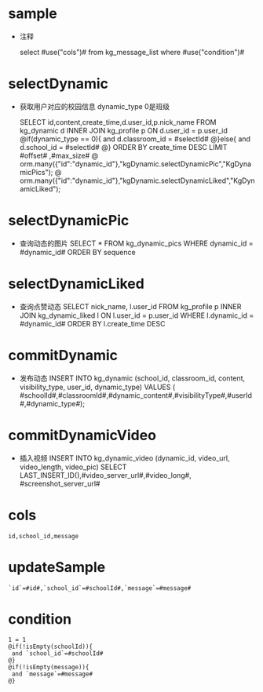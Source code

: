 sample
===
* 注释

	select #use("cols")# from kg_message_list where #use("condition")#

selectDynamic
====
* 获取用户对应的校园信息 dynamic_type 0是班级

    SELECT id,content,create_time,d.user_id,p.nick_name FROM kg_dynamic d INNER JOIN kg_profile p ON  d.user_id = p.user_id
    @if(dynamic_type == 0){
    	 and  d.classroom_id = #selectId#
    @}else{
     and d.school_id = #selectId#
    @} 
    ORDER BY  create_time DESC LIMIT #offset# ,#max_size#
  	@ orm.many({"id":"dynamic_id"},"kgDynamic.selectDynamicPic","KgDynamicPics");
  	@ orm.many({"id":"dynamic_id"},"kgDynamic.selectDynamicLiked","KgDynamicLiked");
   
selectDynamicPic
====
* 查询动态的图片
    SELECT * FROM kg_dynamic_pics WHERE dynamic_id = #dynamic_id# ORDER BY sequence
  
selectDynamicLiked
====
* 查询点赞动态
    SELECT
      nick_name,
      l.user_id
    FROM kg_profile p INNER JOIN kg_dynamic_liked l ON l.user_id = p.user_id
    WHERE l.dynamic_id = #dynamic_id#
    ORDER BY l.create_time DESC
    
commitDynamic
====
* 发布动态
   INSERT INTO kg_dynamic (school_id, classroom_id, content, visibility_type, user_id, dynamic_type)
   VALUES ( #schoolId#,#classroomId#,#dynamic_content#,#visibilityType#,#userId#,#dynamic_type#);
     
commitDynamicVideo
====
* 插入视频
   INSERT INTO kg_dynamic_video (dynamic_id, video_url, video_length, video_pic) SELECT LAST_INSERT_ID(),#video_server_url#,#video_long#, #screenshot_server_url#
    
    
cols
===

	id,school_id,message

updateSample
===

	`id`=#id#,`school_id`=#schoolId#,`message`=#message#

condition
===

	1 = 1  
	@if(!isEmpty(schoolId)){
	 and `school_id`=#schoolId#
	@}
	@if(!isEmpty(message)){
	 and `message`=#message#
	@}
	

